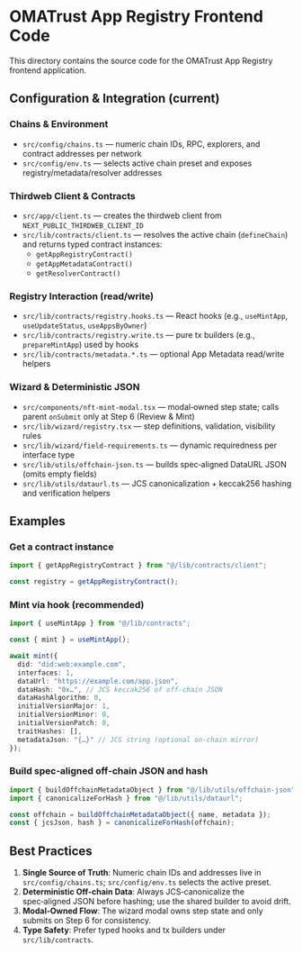 # OMATrust App Registry Frontend Code

This directory contains the source code for the OMATrust App Registry frontend application.

## Configuration & Integration (current)

### Chains & Environment

- `src/config/chains.ts` — numeric chain IDs, RPC, explorers, and contract addresses per network
- `src/config/env.ts` — selects active chain preset and exposes registry/metadata/resolver addresses

### Thirdweb Client & Contracts

- `src/app/client.ts` — creates the thirdweb client from `NEXT_PUBLIC_THIRDWEB_CLIENT_ID`
- `src/lib/contracts/client.ts` — resolves the active chain (`defineChain`) and returns typed contract instances:
  - `getAppRegistryContract()`
  - `getAppMetadataContract()`
  - `getResolverContract()`

### Registry Interaction (read/write)

- `src/lib/contracts/registry.hooks.ts` — React hooks (e.g., `useMintApp`, `useUpdateStatus`, `useAppsByOwner`)
- `src/lib/contracts/registry.write.ts` — pure tx builders (e.g., `prepareMintApp`) used by hooks
- `src/lib/contracts/metadata.*.ts` — optional App Metadata read/write helpers

### Wizard & Deterministic JSON

- `src/components/nft-mint-modal.tsx` — modal‑owned step state; calls parent `onSubmit` only at Step 6 (Review & Mint)
- `src/lib/wizard/registry.tsx` — step definitions, validation, visibility rules
- `src/lib/wizard/field-requirements.ts` — dynamic requiredness per interface type
- `src/lib/utils/offchain-json.ts` — builds spec‑aligned DataURL JSON (omits empty fields)
- `src/lib/utils/dataurl.ts` — JCS canonicalization + keccak256 hashing and verification helpers

## Examples

### Get a contract instance

```ts
import { getAppRegistryContract } from "@/lib/contracts/client";

const registry = getAppRegistryContract();
```

### Mint via hook (recommended)

```ts
import { useMintApp } from "@/lib/contracts";

const { mint } = useMintApp();

await mint({
  did: "did:web:example.com",
  interfaces: 1,
  dataUrl: "https://example.com/app.json",
  dataHash: "0x…", // JCS keccak256 of off-chain JSON
  dataHashAlgorithm: 0,
  initialVersionMajor: 1,
  initialVersionMinor: 0,
  initialVersionPatch: 0,
  traitHashes: [],
  metadataJson: "{…}" // JCS string (optional on-chain mirror)
});
```

### Build spec‑aligned off‑chain JSON and hash

```ts
import { buildOffchainMetadataObject } from "@/lib/utils/offchain-json";
import { canonicalizeForHash } from "@/lib/utils/dataurl";

const offchain = buildOffchainMetadataObject({ name, metadata });
const { jcsJson, hash } = canonicalizeForHash(offchain);
```

## Best Practices

1. **Single Source of Truth**: Numeric chain IDs and addresses live in `src/config/chains.ts`; `src/config/env.ts` selects the active preset.
2. **Deterministic Off‑chain Data**: Always JCS‑canonicalize the spec‑aligned JSON before hashing; use the shared builder to avoid drift.
3. **Modal‑Owned Flow**: The wizard modal owns step state and only submits on Step 6 for consistency.
4. **Type Safety**: Prefer typed hooks and tx builders under `src/lib/contracts`. 